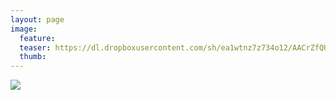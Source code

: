 ```yaml
---
layout: page
image:
  feature:
  teaser: https://dl.dropboxusercontent.com/sh/ea1wtnz7z734o12/AACrZfQUUDUcF1p3ks-C4SsCa/luontokuvat/kev%C3%A4t/IMG_20130511_075119-245px.jpg
  thumb:
---
```


[![](https://dl.dropboxusercontent.com/sh/ea1wtnz7z734o12/AACbAOoXrZLURkC557pCOLNYa/luontokuvat/kev%C3%A4t/IMG_20130511_075119-800px.jpg)](https://dl.dropboxusercontent.com/sh/ea1wtnz7z734o12/AACiU9dILD0mmrXckEK1D7oAa/luontokuvat/kev%C3%A4t/IMG_20130511_075119.jpg)
